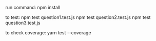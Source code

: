 run command:
npm install

to test:
npm test question1.test.js
npm test question2.test.js
npm test question3.test.js

to check coverage:
yarn test --coverage